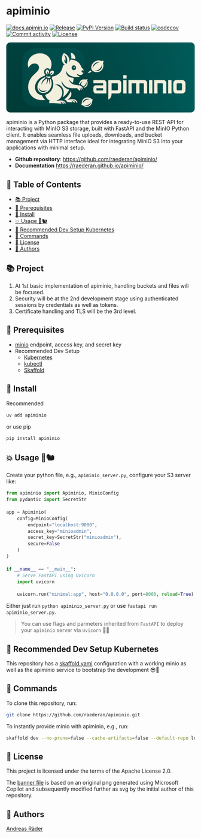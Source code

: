 # apiminio <!-- omit in toc -->

[![docs.apimin.io](https://img.shields.io/badge/apimin.io-docs-blue
)](https://docs.apimin.io)
[![Release](https://img.shields.io/github/v/release/raederan/apiminio
)](https://github.com/raederan/apiminio/releases)
[![PyPI Version](https://img.shields.io/pypi/v/apiminio)](https://pypi.org/project/apiminio/)
[![Build status](https://img.shields.io/github/actions/workflow/status/raederan/apiminio/main.yml?branch=main)](https://github.com/raederan/apiminio/actions/workflows/main.yml?query=branch%3Amain)
[![codecov](https://codecov.io/gh/raederan/apiminio/branch/main/graph/badge.svg)](https://codecov.io/gh/raederan/apiminio)
[![Commit activity](https://img.shields.io/github/commit-activity/m/raederan/apiminio)](https://img.shields.io/github/commit-activity/m/raederan/apiminio)
[![License](https://img.shields.io/github/license/raederan/apiminio)](https://img.shields.io/github/license/raederan/apiminio)

[![apiminio banner](https://raw.githubusercontent.com/raederan/apiminio/018c35c90a1cc772611bc2ca17dc926832e3612b/img/apiminio_banner.svg)](https://docs.apimin.io)

apiminio is a Python package that provides a ready-to-use REST API for interacting with MinIO S3 storage, built with FastAPI and the MinIO Python client. It enables seamless file uploads, downloads, and bucket management via HTTP interface ideal for integrating MinIO S3 into your applications with minimal setup.

- **Github repository**: <https://github.com/raederan/apiminio/>
- **Documentation** <https://raederan.github.io/apiminio/>

## 📄 Table of Contents <!-- omit in toc -->

- [📚 Project](#-project)
- [🚦 Prerequisites](#-prerequisites)
- [🚀 Install](#-install)
- [💥 Usage 🌰🐿️](#-usage-️)
- [🥐 Recommended Dev Setup Kubernetes](#-recommended-dev-setup-kubernetes)
- [🛞 Commands](#-commands)
- [📜 License](#-license)
- [🦥 Authors](#-authors)

## 📚 Project

1. At 1st basic implementation of apiminio, handling buckets and files will be focused.
2. Security will be at the 2nd development stage using authenticated sessions by credentials as well as tokens.
3. Certificate handling and TLS will be the 3rd level.

## 🚦 Prerequisites

- [minio](https://min.io/docs/minio/kubernetes/upstream/index.html) endpoint, access key, and secret key
- Recommended Dev Setup
  - [Kubernetes](https://github.com/tomhuang12/awesome-k8s-resources)
  - [kubectl](https://kubernetes.io/de/docs/tasks/tools/install-kubectl/)
  - [Skaffold](https://skaffold.dev/docs/)

## 🚀 Install

Recommended

```bash
uv add apiminio
```

or use pip

```bash
pip install apiminio
```

## 💥 Usage 🌰🐿️

Create your python file, e.g., ``apiminio_server.py``, configure your S3 server like:

```python
from apiminio import Apiminio, MinioConfig
from pydantic import SecretStr

app = Apiminio(
    config=MinioConfig(
        endpoint="localhost:9000",
        access_key="minioadmin",
        secret_key=SecretStr("minioadmin"),
        secure=False
    )
)

if __name__ == "__main__":
    # Serve FastAPI using Uvicorn
    import uvicorn

    uvicorn.run("minimal:app", host="0.0.0.0", port=8000, reload=True)
```

Either just run ``python apiminio_server.py`` or use ``fastapi run apiminio_server.py``.

> You can use flags and parmeters inherited from ``FastAPI`` to deploy your ``apiminio`` server via ``Uvicorn`` 🦄🐍

## 🥐 Recommended Dev Setup Kubernetes

This repository has a [skaffold.yaml](https://raw.githubusercontent.com/raederan/apiminio/refs/heads/main/skaffold.yaml) configuration with a working minio as well as the apiminio service to bootstrap the development 😎🙌

## 🛞 Commands

To clone this repository, run:

```bash
git clone https://github.com/raederan/apiminio.git
```

To instantly provide minio with apiminio, e.g., run:

```bash
skaffold dev --no-prune=false --cache-artifacts=false --default-repo localhost:32000/apiminio --port-forward
```

## 📜 License

This project is licensed under the terms of the Apache License 2.0.

The [banner file](https://raw.githubusercontent.com/raederan/apiminio/018c35c90a1cc772611bc2ca17dc926832e3612b/img/apiminio_banner.svg) is based on an original png generated using Microsoft Copilot and subsequently modified further as svg by the initial author of this repository.

## 🦥 Authors

[Andreas Räder](https://github.com/raederan)
